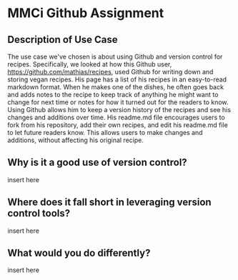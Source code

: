 # MMCi Github Assignment

## Description of Use Case
The use case we've chosen is about using Github and version control for recipes. Specifically, we looked at how this Github user, https://github.com/mathias/recipes, used Github for writing down and storing vegan recipes. His page has a list of his recipes in an easy-to-read markdown format. When he makes one of the dishes, he often goes back and adds notes to the recipe to keep track of anything he might want to change for next time or notes for how it turned out for the readers to know. Using Github allows him to keep a version history of the recipes and see his changes and additions over time. His readme.md file encourages users to fork from his repository, add their own recipes, and edit his readme.md file to let future readers know. This allows users to make changes and additions, without affecting his original recipe. 

## Why is it a good use of version control?
insert here

## Where does it fall short in leveraging version control tools?
insert here

## What would you do differently?
insert here
